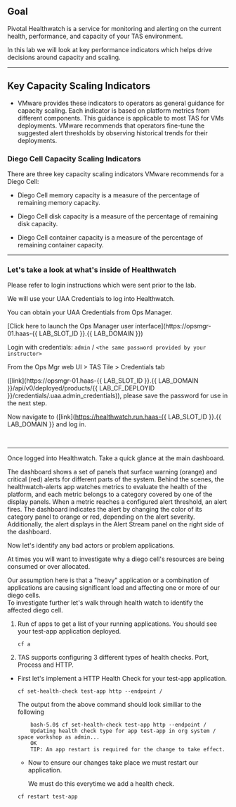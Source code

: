 ## Goal

Pivotal Healthwatch is a service for monitoring and alerting on the current health, performance, and capacity of your TAS environment.  

In this lab we will look at key performance indicators which helps drive decisions around capacity and scaling.    

---


## Key Capacity Scaling Indicators  

- VMware provides these indicators to operators as general guidance for capacity scaling. Each indicator is based on platform metrics from different components. This guidance is applicable to most TAS for VMs deployments. VMware recommends that operators fine-tune the suggested alert thresholds by observing historical trends for their deployments.

### Diego Cell Capacity Scaling Indicators

There are three key capacity scaling indicators VMware recommends for a Diego Cell:

- Diego Cell memory capacity is a measure of the percentage of remaining memory capacity. 

- Diego Cell disk capacity is a measure of the percentage of remaining disk capacity. 

- Diego Cell container capacity is a measure of the percentage of remaining container capacity. 

---

### Let's take a look at what's inside of Healthwatch  

Please refer to login instructions which were sent prior to the lab.  

We will use your UAA Credentials to log into Healthwatch.  

You can obtain your UAA Credentials from Ops Manager.  

[Click here to launch the Ops Manager user interface](https://opsmgr-01.haas-{{ LAB_SLOT_ID }}.{{ LAB_DOMAIN }})

Login with credentials: `admin` / `<the same password provided by your instructor>`


From the Ops Mgr web UI > TAS Tile > Credentials tab

([link](https://opsmgr-01.haas-{{ LAB_SLOT_ID }}.{{ LAB_DOMAIN }}/api/v0/deployed/products/{{ LAB_CF_DEPLOYID }}/credentials/.uaa.admin_credentials)), please save the password for use in the next step.    


Now navigate to  ([link](https://healthwatch.run.haas-{{ LAB_SLOT_ID }}.{{ LAB_DOMAIN }}   and log in.  

<br/>

---

Once logged into Healthwatch.  Take a quick glance at the main dashboard.   


The dashboard shows a set of panels that surface warning (orange) and critical (red) alerts for different parts of the system. 
Behind the scenes, the healthwatch-alerts app watches metrics to evaluate the health of the platform, and each metric belongs to a category covered by 
one of the display panels. When a metric reaches a configured alert threshold, an alert fires. The dashboard indicates the alert by changing the color of its 
category panel to orange or red, depending on the alert severity. Additionally, the alert displays in the Alert Stream panel on the right side of the dashboard.


Now let's identify any bad actors or problem applications.   

At times you will want to investigate why a diego cell's resources are being consumed or over allocated.   

Our assumption here is that a "heavy" application or a combination of applications are causing significant load and affecting one or more of our diego cells.   
To investigate further let's walk through health watch to identify the affected diego cell.   


1.  Run cf apps to get a list of your running applications.   You should see your test-app application deployed.   
    ```execute-2
    cf a
    ```
2. TAS supports configuring 3 different types of health checks.  Port, Process and HTTP.   
- First let's implement a HTTP Health Check for your test-app application.    
   
    ```execute-2
    cf set-health-check test-app http --endpoint /
    ```
    The output from the above command should look similiar to the following 
    
    ```
        bash-5.0$ cf set-health-check test-app http --endpoint /
        Updating health check type for app test-app in org system / space workshop as admin...
        OK
        TIP: An app restart is required for the change to take effect.

    ```
    
    - Now to ensure our changes take place we must restart our application.
    
      We must do this everytime we add a health check.   
      
    ```execute-2
    cf restart test-app 
    ```
